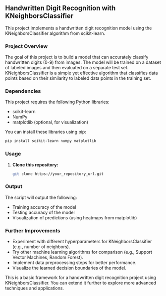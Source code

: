 ## Handwritten Digit Recognition with KNeighborsClassifier

This project implements a handwritten digit recognition model using the KNeighborsClassifier algorithm from scikit-learn.

### Project Overview

The goal of this project is to build a model that can accurately classify handwritten digits (0-9) from images. The model will be trained on a dataset of labeled images and then evaluated on a separate test set. KNeighborsClassifier is a simple yet effective algorithm that classifies data points based on their similarity to labeled data points in the training set.

### Dependencies

This project requires the following Python libraries:

* scikit-learn
* NumPy
* matplotlib (optional, for visualization)

You can install these libraries using pip:

```bash
pip install scikit-learn numpy matplotlib
```

### Usage

1. **Clone this repository:**

   ```bash
   git clone https://your_repository_url.git
   ```

### Output

The script will output the following:

* Training accuracy of the model
* Testing accuracy of the model
* Visualization of predictions (using heatmaps from matplotlib)

### Further Improvements

* Experiment with different hyperparameters for KNeighborsClassifier (e.g., number of neighbors).
* Try other machine learning algorithms for comparison (e.g., Support Vector Machines, Random Forest).
* Implement data preprocessing steps for better performance.
* Visualize the learned decision boundaries of the model.

This is a basic framework for a handwritten digit recognition project using KNeighborsClassifier. You can extend it further to explore more advanced techniques and applications.

